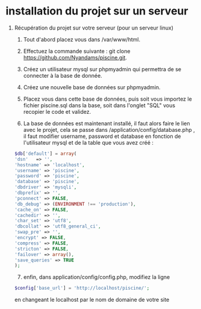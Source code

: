 # installation du projet sur un serveur

1. Récupération du projet sur votre serveur (pour un serveur linux)

    1. Tout d'abord placez vous dans /var/www/html.
    
    2. Effectuez la commande suivante : git clone https://github.com/Nyandams/piscine.git.
    
    3. Créez un utilisateur mysql sur phpmyadmin qui permettra de se connecter à la base de donnée.
    
    4. Créez une nouvelle base de données sur phpmyadmin.
    
    5. Placez vous dans cette base de données, puis soit vous importez le fichier piscine.sql dans la base, soit dans l'onglet "SQL" vous recopier le code et validez.
    
    6. La base de données est maintenant installé, il faut alors faire le lien avec le projet, cela se passe dans /application/config/database.php , il faut modifier username, password et database en fonction de l'utilisateur mysql et de la table que vous avez créé :
    
    ```php
    $db['default'] = array(
    'dsn'   => '',
    'hostname' => 'localhost',
    'username' => 'piscine',
    'password' => 'piscine',
    'database' => 'piscine',
    'dbdriver' => 'mysqli',
    'dbprefix' => '',
    'pconnect' => FALSE,
    'db_debug' => (ENVIRONMENT !== 'production'),
    'cache_on' => FALSE,
    'cachedir' => '',
    'char_set' => 'utf8',
    'dbcollat' => 'utf8_general_ci',
    'swap_pre' => '',
    'encrypt' => FALSE,
    'compress' => FALSE,
    'stricton' => FALSE,
    'failover' => array(),
    'save_queries' => TRUE
    );
    ```
    
    7. enfin, dans application/config/config.php, modifiez la ligne
    ```php
    $config['base_url'] = 'http://localhost/piscine/';
    ```
    
    en changeant le localhost par le nom de domaine de votre site